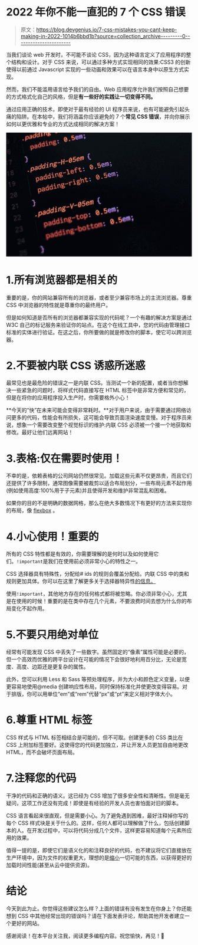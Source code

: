 # 2022 年你不能一直犯的 7 个 CSS 错误

> 原文：<https://blog.devgenius.io/7-css-mistakes-you-cant-keep-making-in-2022-1014b6bbd1b?source=collection_archive---------0----------------------->

当我们谈论 web 开发时，不可能不谈论 CSS，因为这种语言定义了应用程序的整个结构和设计。对于 CSS 来说，可以通过多种方式实现相同的效果:CSS3 的创新使得以前通过 Javascript 实现的一些动画和效果可以在语言本身中以原生方式实现。

然而，我们不能滥用语言给予我们的自由。Web 应用程序允许我们按照自己想要的方式格式化自己的风格，但是**有一些好的实践让一切变得不同。**

通过应用正确的技术，即使对于最有经验的 UI 程序员来说，也有可能避免引起头痛的陷阱。在本帖中，我们将涵盖你应该避免的 7 个**常见 CSS 错误**，并向你展示如何以更优雅和专业的方式达成相同的解决方案！

![](img/0a67930de86b094df5df05d791cd386e.png)

# 1.所有浏览器都是相关的

重要的是，你的网站兼容所有的浏览器，或者至少兼容市场上的主流浏览器。尊重 CSS 中浏览器的特性就是尊重你的最终用户。

但是如何知道是否所有的浏览器都兼容实现的代码呢？一个有趣的解决方案是通过 W3C 自己的标记服务来验证你的站点。在这个在线工具中，您的代码由管理接口标准的实体进行验证。在这之后，你所要做的就是修改你的脚本，使它可以跨浏览器。

# 2.不要被内联 CSS 诱惑所迷惑

最常见也是最危险的错误之一是内联 CSS。当测试一个新的配置，或者当你想解决一些紧急的问题时，将样式代码直接写在 HTML 标签中是非常方便和常见的，但是在将你的应用程序投入生产时，你需要格外小心！

**今天的“快”在未来可能会变得非常耗时。**对于用户来说，由于需要通过网络访问更多的代码，性能会有所损失，这可能会导致页面渲染速度变慢。对于程序员来说，想象一个需要改变整个视觉标识的维护:内联 CSS 必须被一个接一个地获取和修改。最好让他们远离网站！

# 3.表格:仅在需要时使用！

不幸的是，依赖表格的公司网站仍然很常见。加载这些元素不仅更昂贵，而且它们还提供了许多限制，通常图像需要被裁剪以适合布局划分，一些布局元素不起作用(例如使用高度:100%用于子元素)并且使得开发和维护非常混乱和困难。

如果你的目的不是明确的数据网格，那么在绝大多数情况下有更好的方法来实现你的布局，像 [flexbox](https://css-tricks.com/snippets/css/a-guide-to-flexbox/) 。

# 4.小心使用！重要的

所有的 CSS 特性都是有效的，你需要理解的是何时以及如何使用它们。`!important`是我们在使用前必须非常小心的特性之一。

CSS 选择器具有特殊性，分配给# ids 的规则会覆盖分配给。内联 CSS 中的类和规则更加具体。你可以在这里了解更多关于选择器特异性[的信息。](https://developer.mozilla.org/en-US/docs/Web/CSS/Specificity)

使用`!important`，其他地方存在的任何格式都将被忽略。你必须非常小心，尤其是在使用的时候！重要的是在类中存在几个元素，不要浪费时间去想为什么你的布局变化不起作用。

# 5.不要只用绝对单位

经常有可能发现 CSS 中丢失了一些数字。虽然固定的“像素”属性可能是必要的，但一个高效而优雅的跨平台设计在可能的情况下会很好地利用百分比，无论是宽度、高度、边距还是更复杂的属性。

此外，您可以利用 Less 和 Sass 等预处理程序，并为大小和颜色定义变量，以便更容易地使用@media 创建响应性布局，同时保持标准化并使更改变得容易。对于排版，你可以用单位“em”或“rem”代替“px”或“pt”来定义相对字体大小。

# 6.尊重 HTML 标签

CSS 样式与 HTML 标签相结合是可能的，但不可取。创建更多的 CSS 类比在 CSS 上附加标签要好。这使得您的代码更加独立，并让开发人员更加自由地更改 HTML，而不会破坏页面布局。

# 7.注释您的代码

干净的代码和正确的语义。这已经为 CSS 增加了很多安全性和清晰性。但是毫无疑问，这项工作还没有完成！即使是有经验的开发人员也害怕面对旧的脚本。

CSS 语言看起来很直观，但是需要小心。为了避免遇到困难，最好注释掉你写的每个 CSS 样式块是关于什么的。这样，任何人都可以理解做了什么，包括创建脚本的人。在开发过程中，可以将代码分成几个文件，这样更容易知道每个元素所应用的效果。

值得一提的是，即使它们是语义化的和注释良好的代码，也不建议将它们直接放在生产环境中，因为文件的权重更大，理想的是[缩小](https://www.cleancss.com/css-minify/)一切可能的东西，以获得更好的加载时间性能(甚至从云中提供资源)。

# 结论

今天到此为止。你觉得这些建议怎么样？上面的错误有没有发生在你身上？你还能想到 CSS 中其他经常出现的错误吗？请在下面发表评论，帮助其他开发者建立一个更好的网站。

感谢阅读！在本平台关注我，阅读更多编程内容。祝您愉快，再见！👋